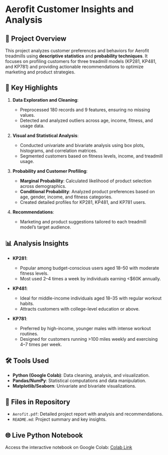 # Aerofit Customer Insights and Analysis

## 📄 **Project Overview**

This project analyzes customer preferences and behaviors for Aerofit treadmills using **descriptive statistics** and **probability techniques**. It focuses on profiling customers for three treadmill models (KP281, KP481, and KP781) and providing actionable recommendations to optimize marketing and product strategies.

## 🚀 **Key Highlights**

1. **Data Exploration and Cleaning**:

   - Preprocessed 180 records and 9 features, ensuring no missing values.
   - Detected and analyzed outliers across age, income, fitness, and usage data.
2. **Visual and Statistical Analysis**:

   - Conducted univariate and bivariate analysis using box plots, histograms, and correlation matrices.
   - Segmented customers based on fitness levels, income, and treadmill usage.
3. **Probability and Customer Profiling**:

   - **Marginal Probability**: Calculated likelihood of product selection across demographics.
   - **Conditional Probability**: Analyzed product preferences based on age, gender, income, and fitness categories.
   - Created detailed profiles for KP281, KP481, and KP781 users.
4. **Recommendations**:

   - Marketing and product suggestions tailored to each treadmill model’s target audience.

## 📊 **Analysis Insights**

- **KP281**:

  - Popular among budget-conscious users aged 18–50 with moderate fitness levels.
  - Most used 2–4 times a week by individuals earning <$60K annually.
- **KP481**:

  - Ideal for middle-income individuals aged 18–35 with regular workout habits.
  - Attracts customers with college-level education or above.
- **KP781**:

  - Preferred by high-income, younger males with intense workout routines.
  - Designed for customers running >100 miles weekly and exercising 4–7 times per week.

## 🛠 **Tools Used**

- **Python (Google Colab)**: Data cleaning, analysis, and visualization.
- **Pandas/NumPy**: Statistical computations and data manipulation.
- **Matplotlib/Seaborn**: Univariate and bivariate visualizations.

## 📂 **Files in Repository**

- `Aerofit.pdf`: Detailed project report with analysis and recommendations.
- `README.md`: Project summary and key insights.

## 🌐 **Live Python Notebook**

Access the interactive notebook on Google Colab:
[Colab Link](https://colab.research.google.com/drive/1oS2x9meXnnfdj8A8VaVjz8wJ-dcl0gBk?usp=sharing)

